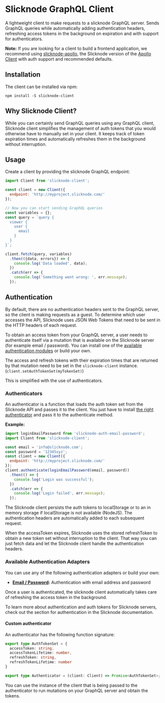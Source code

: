 # Slicknode GraphQL Client

A lightweight client to make requests to a slicknode GraphQL server. Sends GraphQL queries while automatically
adding authentication headers, refreshing access tokens in the background on expiration and with support
for authenticators. 

**Note:** If you are looking for a client to build a frontend application, we recommend using [slicknode-apollo](https://github.com/slicknode/slicknode-apollo),
the Slicknode version of the [Apollo Client](https://www.apollographql.com/client) with auth support and recommended 
defaults. 


## Installation

The client can be installed via npm: 

    npm install -S slicknode-client


## Why Slicknode Client?

While you can certainly send GraphQL queries using any GraphQL client, Slicknode client simplifies the management
of auth tokens that you would otherwise have to manually set in your client. It keeps track of token expiration times
and automatically refreshes them in the background without interruption. 


## Usage

Create a client by providing the slicknode GraphQL endpoint:

```javascript
import Client from 'slicknode-client';

const client = new Client({
  endpoint: 'http://myproject.slicknode.com/'
});

// Now you can start sending GraphQL queries
const variables = {};
const query = `query {
  viewer {
    user {
      email
    }
  }
}`;

client.fetch(query, variables)
  .then(({data, errors}) => {
    console.log('Data loaded', data);
  })
  .catch(err => {
    console.log('Something went wrong: ', err.message);
  });
```

## Authentication

By default, there are no authentication headers sent to the GraphQL server, so the
client is making requests as a guest. To determine which user accesses the API, Slicknode uses JSON Web Tokens 
that need to be sent in the HTTP headers of each request. 

To obtain an access token from your GraphQL server, a user needs to authenticate itself via a mutation that is 
available on the Slicknode server (for example email / password). You can install one of the [available authentication
modules](#available-authentication-adapters) or build your own. 

The access and refresh tokens with their expiration times that are returned by that mutation need to be 
set in the `slicknode-client` instance. (`client.setAuthTokenSet(myTokenSet)`)

This is simplified with the use of authenticators.


### Authenticators

An authenticator is a function that loads the auth token set from the Slicknode API and passes it to the client. 
You just have to install [the right authenticator](#available-authentication-adapters) and pass it to the authenticate method. 

**Example:**

```javascript
import loginEmailPassword from 'slicknode-auth-email-password';
import Client from 'slicknode-client';

const email = 'info@slicknode.com';
const password = '12345xyz';
const client = new Client({
  endpoint: 'http://myproject.slicknode.com/'
});
client.authenticate(loginEmailPassword(email, password))
  .then(() => {
    console.log('Login was successful');
  })
  .catch(err => {
    console.log('Login failed', err.message);
  });
```

The Slicknode client persists the auth tokens to localStorage or to an in memory storage if localStorage is
not available (NodeJS). The authentication headers are automatically added to each subsequent request. 

When the accessToken expires, Slicknode uses the stored refreshToken to obtain a new token set without interruption 
to the client. That way you can just fetch data and let the Slicknode client handle the authentication headers. 


### Available Authentication Adapters

You can use any of the following authentication adapters or build your own: 

- **[Email / Password](https://github.com/slicknode/slicknode-auth-email-password):** Authentication with
email address and password

Once a user is authenticated, the slicknode client automatically takes care of
refreshing the access token in the background.

To learn more about authentication and auth tokens for Slicknode servers, check out the section for authentication in
the Slicknode documentation. 


#### Custom authenticator

An authenticator has the following function signature: 

```typescript
export type AuthTokenSet = {
  accessToken: string,
  accessTokenLifetime: number,
  refreshToken: string,
  refreshTokenLifetime: number
}

export type Authenticator = (client: Client) => Promise<AuthTokenSet>;
```

You can use the instance of the client that is being passed to the authenticator to run mutations
on your GraphQL server and obtain the tokens. 

